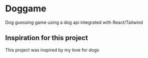 # Doggame
Dog guessing game using a dog api integrated with React/Tailwind

<H2>
<strong>Inspiration for this project</strong>
</H2>
This project was inspired by my love for dogs
